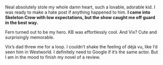 Neal absolutely stole my whole damn heart, such a lovable, adorable kid. I was ready to make a hate post if anything happened to him. **I came into Skeleton Crew with low expectations, but the show caught me off guard in the best way.**

Fern turned out to be my hero. KB was effortlessly cool. And Vix? Cute and surprisingly memorable.

Vix’s dad threw me for a loop. I couldn’t shake the feeling of déjà vu, like I’d seen him in Westworld. I definitely need to Google if it’s the same actor. But I am in the mood to finish my novel of a review.
